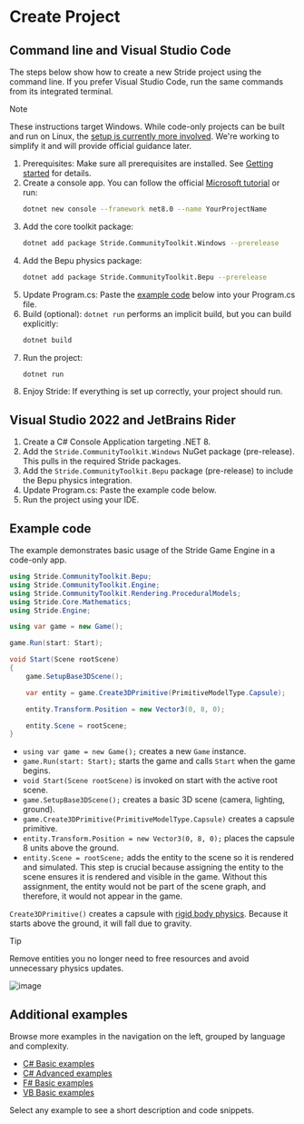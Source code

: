 # Create Project

## Command line and Visual Studio Code

The steps below show how to create a new Stride project using the command line. If you prefer Visual Studio Code, run the same commands from its integrated terminal.

> [!NOTE]
> These instructions target Windows. While code-only projects can be built and run on Linux, the [setup is currently more involved](https://github.com/stride3d/stride/issues/2596). We're working to simplify it and will provide official guidance later.

1. Prerequisites: Make sure all prerequisites are installed. See [Getting started](../getting-started.md) for details.
2. Create a console app. You can follow the official [Microsoft tutorial](https://learn.microsoft.com/en-gb/dotnet/core/tutorials/with-visual-studio-code) or run:
   ```bash
   dotnet new console --framework net8.0 --name YourProjectName
   ```
3. Add the core toolkit package:
   ```bash
   dotnet add package Stride.CommunityToolkit.Windows --prerelease
   ```
4. Add the Bepu physics package:
   ```bash
   dotnet add package Stride.CommunityToolkit.Bepu --prerelease
   ```
5. Update Program.cs: Paste the [example code](#example-code) below into your Program.cs file.
6. Build (optional): `dotnet run` performs an implicit build, but you can build explicitly:
   ```bash
   dotnet build
   ```
7. Run the project:
   ```bash
   dotnet run
   ```
8. Enjoy Stride: If everything is set up correctly, your project should run.

## Visual Studio 2022 and JetBrains Rider

1. Create a C# Console Application targeting .NET 8.
2. Add the `Stride.CommunityToolkit.Windows` NuGet package (pre-release). This pulls in the required Stride packages.
3. Add the `Stride.CommunityToolkit.Bepu` package (pre-release) to include the Bepu physics integration.
4. Update Program.cs: Paste the example code below.
5. Run the project using your IDE.

## Example code

The example demonstrates basic usage of the Stride Game Engine in a code-only app.

```csharp
using Stride.CommunityToolkit.Bepu;
using Stride.CommunityToolkit.Engine;
using Stride.CommunityToolkit.Rendering.ProceduralModels;
using Stride.Core.Mathematics;
using Stride.Engine;

using var game = new Game();

game.Run(start: Start);

void Start(Scene rootScene)
{
    game.SetupBase3DScene();

    var entity = game.Create3DPrimitive(PrimitiveModelType.Capsule);

    entity.Transform.Position = new Vector3(0, 8, 0);

    entity.Scene = rootScene;
}
```

- `using var game = new Game();` creates a new `Game` instance.
- `game.Run(start: Start);` starts the game and calls `Start` when the game begins.
- `void Start(Scene rootScene)` is invoked on start with the active root scene.
- `game.SetupBase3DScene();` creates a basic 3D scene (camera, lighting, ground).
- `game.Create3DPrimitive(PrimitiveModelType.Capsule)` creates a capsule primitive.
- `entity.Transform.Position = new Vector3(0, 8, 0);` places the capsule 8 units above the ground.
- `entity.Scene = rootScene;` adds the entity to the scene so it is rendered and simulated. This step is crucial because assigning the entity to the scene ensures it is rendered and visible in the game. Without this assignment, the entity would not be part of the scene graph, and therefore, it would not appear in the game. 

`Create3DPrimitive()` creates a capsule with [rigid body physics](https://doc.stride3d.net/latest/en/manual/physics/rigid-bodies.html). Because it starts above the ground, it will fall due to gravity.

> [!TIP]
> Remove entities you no longer need to free resources and avoid unnecessary physics updates.

![image](https://user-images.githubusercontent.com/4528464/180097697-8352e30c-3750-42f1-aef9-ecd6c8e6255e.png)

## Additional examples

Browse more examples in the navigation on the left, grouped by language and complexity.

- [C# Basic examples](examples/basic-examples.md)
- [C# Advanced examples](examples/advance-examples.md)
- [F# Basic examples](examples/basic-examples-fs.md)
- [VB Basic examples](examples/basic-examples-vb.md)

Select any example to see a short description and code snippets.

